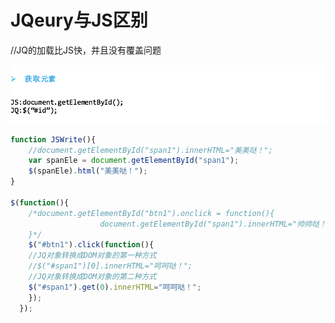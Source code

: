 # JQeury与JS区别

//JQ的加载比JS快，并且没有覆盖问题

![](../../.gitbook/assets/import%20%2854%29.png)

```javascript
function JSWrite(){
    //document.getElementById("span1").innerHTML="美美哒！";
    var spanEle = document.getElementById("span1");
    $(spanEle).html("美美哒！");
}

$(function(){
    /*document.getElementById("btn1").onclick = function(){
                    document.getElementById("span1").innerHTML="帅帅哒！";
    }*/
    $("#btn1").click(function(){
    //JQ对象转换成DOM对象的第一种方式
    //$("#span1")[0].innerHTML="呵呵哒！";
    //JQ对象转换成DOM对象的第二种方式
    $("#span1").get(0).innerHTML="呵呵哒！";
    });
  });
```

